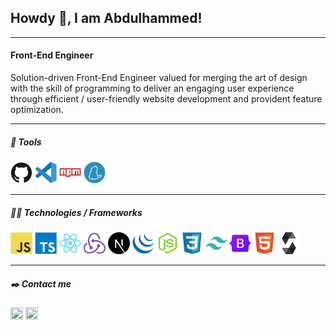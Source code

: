 ## Howdy 🦍, I am Abdulhammed!

---
#### Front-End Engineer

Solution-driven Front-End Engineer valued for merging the art of design with the skill of programming to deliver an engaging user experience through efficient / user-friendly website development and provident feature optimization.

---
##### 🧰 Tools

<img src="https://github.com/devicons/devicon/blob/master/icons/github/github-original.svg" alt="gitLogo" width="35" height="35"/> <img src="https://github.com/devicons/devicon/blob/master/icons/vscode/vscode-original.svg" alt="vscodeLogo" width="35" height="35"/> <img src="https://github.com/devicons/devicon/blob/master/icons/npm/npm-original-wordmark.svg" alt="npmLogo" width="35" height="35"/> 
<img src="https://github.com/devicons/devicon/blob/master/icons/yarn/yarn-original.svg" alt="yarnLogo" width="35" height="35"/>


---
##### 👨‍💻 Technologies / Frameworks

<img src="https://github.com/devicons/devicon/blob/master/icons/javascript/javascript-original.svg" alt="jsLogo" width="35" height="35"/> 
<img src="https://github.com/devicons/devicon/blob/master/icons/typescript/typescript-plain.svg" alt="tsLogo" width="35" height="35"/>
<img src="https://github.com/devicons/devicon/blob/master/icons/react/react-original.svg" alt="reactLogo" width="35" height="35"/> <img src="https://github.com/devicons/devicon/blob/master/icons/redux/redux-original.svg" alt="reduxLogo" width="35" height="35"/> <img src="https://github.com/devicons/devicon/blob/master/icons/nextjs/nextjs-original.svg" alt="nextjsLogo" width="35" height="35"/> <img src="https://github.com/devicons/devicon/blob/master/icons/jquery/jquery-original.svg" alt="jqLogo" width="35" height="35"/> <img src="https://github.com/devicons/devicon/blob/master/icons/nodejs/nodejs-original.svg" alt="nodeLogo" width="35" height="35"/> <img src="https://github.com/devicons/devicon/blob/master/icons/css3/css3-original.svg" alt="cssLogo" width="35" height="35"/> <img src="https://github.com/devicons/devicon/blob/master/icons/tailwindcss/tailwindcss-plain.svg" alt="twLogo" width="35" height="35"/> <img src="https://github.com/devicons/devicon/blob/master/icons/bootstrap/bootstrap-original.svg" alt="bsLogo" width="35" height="35"/> <img src="https://github.com/devicons/devicon/blob/master/icons/html5/html5-original.svg" alt="htmlLogo" width="35" height="35"/> <img src="https://github.com/devicons/devicon/blob/master/icons/solidity/solidity-original.svg" alt="solidityLogo" width="35" height="35"/>

---
##### ✒️ Contact me
[<img src="https://cdn.worldvectorlogo.com/logos/linkedin-icon-2.svg" width="20px" height="20px" />](https://www.linkedin.com/in/abdulhammed/)  [<img src="https://cdn.worldvectorlogo.com/logos/twitter-3.svg" width="20px" height="20px" />](https://twitter.com/theabdulhammed) 

<!--
**abdulhammed24/abdulhammed24** is a ✨ _special_ ✨ repository because its `README.md` (this file) appears on your GitHub profile.

Here are some ideas to get you started:

- 🔭 I’m currently working on ...
- 🌱 I’m currently learning ...
- 👯 I’m looking to collaborate on ...
- 🤔 I’m looking for help with ...
- 💬 Ask me about ...
- 📫 How to reach me: ...
- 😄 Pronouns: ...
- ⚡ Fun fact: ...
-->
